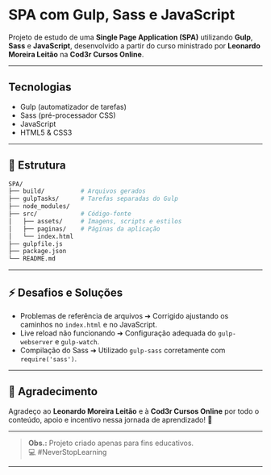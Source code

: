 # SPA com Gulp, Sass e JavaScript

Projeto de estudo de uma **Single Page Application (SPA)** utilizando **Gulp**, **Sass** e **JavaScript**, desenvolvido a partir do curso ministrado por **Leonardo Moreira Leitão** na **Cod3r Cursos Online**.

---

## Tecnologias

- Gulp (automatizador de tarefas)
- Sass (pré-processador CSS)
- JavaScript
- HTML5 & CSS3

---

## 📂 Estrutura

```bash
SPA/
├── build/          # Arquivos gerados
├── gulpTasks/      # Tarefas separadas do Gulp
├── node_modules/
├── src/            # Código-fonte
│   ├── assets/     # Imagens, scripts e estilos
│   ├── paginas/    # Páginas da aplicação
│   └── index.html
├── gulpfile.js
├── package.json
└── README.md
```

---

## ⚡ Desafios e Soluções

- Problemas de referência de arquivos ➔ Corrigido ajustando os caminhos no `index.html` e no JavaScript.
- Live reload não funcionando ➔ Configuração adequada do `gulp-webserver` e `gulp-watch`.
- Compilação do Sass ➔ Utilizado `gulp-sass` corretamente com `require('sass')`.

---

## 🙏 Agradecimento

Agradeço ao **Leonardo Moreira Leitão** e à **Cod3r Cursos Online** por todo o conteúdo, apoio e incentivo nessa jornada de aprendizado! 🚀

---

> **Obs.:** Projeto criado apenas para fins educativos.  
> 💻 #NeverStopLearning

---
